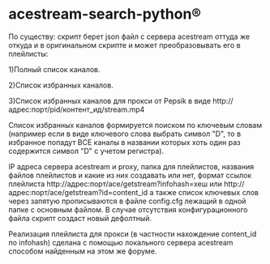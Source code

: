# acestream-search-python®

По существу: скрипт берет json файл с сервера acestream оттуда же откуда и в оригинальном скрипте и может преобразовывать его в плейлисты:

1)Полный список каналов. 

2)Список избранных каналов.

3)Список избранных каналов для прокси от Pepsik в виде http://адрес:порт/pid/контент_ид/stream.mp4

Список избранных каналов формируется поиском по ключевым словам (например если в виде ключевого слова выбрать символ "D", то в избранное попадут ВСЕ каналы в названии которых хоть один раз содержится символ "D" с учетом регистра). 

IP адреса сервера acestream и proxy, папка для плейлистов, названия файлов плейлистов и какие из них создавать или нет, формат ссылок плейлиста http://адрес:порт/ace/getstream?infohash=хеш или http://адрес:порт/ace/getstream?id=content_id а также список ключевых слов через запятую прописываются в файле config.cfg лежащий в одной папке с основным файлом. В случае отсутствия конфигурационного файла скрипт создаст новый дефолтный.

Реализация плейлиста для прокси (в частности нахождение content_id по infohash) сделана с помощью локального сервера acestream способом найденным на этом же форуме. 
